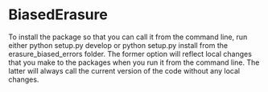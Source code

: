 # BiasedErasure


To install the package so that you can call it from the command line, run either python setup.py develop or python setup.py install from the erasure_biased_errors folder. The former option will reflect local changes that you make to the packages when you run it from the command line. The latter will always call the current version of the code without any local changes.